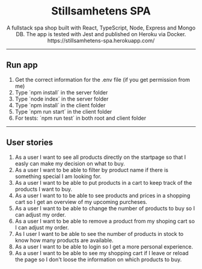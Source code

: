 <h1 align="center">Stillsamhetens SPA</h1>

<p align="center">A fullstack spa shop built with React, TypeScript, Node, Express and Mongo DB. The app is tested with Jest and published on Heroku via Docker. https://stillsamhetens-spa.herokuapp.com/</p>

<hr>

## Run app

1. Get the correct information for the .env file (if you get permission from me)
2. Type ´npm install´ in the server folder
3. Type ´node index´ in the server folder
4. Type ´npm install´ in the client folder
5. Type ´npm run start´ in the client folder
6. For tests: ´npm run test´ in both root and client folder

<hr>

## User stories

1. As a user I want to see all products directly on the startpage so that I easly can make my decision on what to buy.
2. As a user I want to be able to filter by product name if there is something special I am looking for.
3. As a user I want to be able to put products in a cart to keep track of the products I want to buy.
4. As a user I want to to be able to see products and prices in a shopping cart so I get an overview of my upcoming purcheses.
5. As a user I want to be able to change the number of products to buy so I can adjust my order.
6. As a user I want to be able to remove a product from my shoping cart so I can adjust my order.
7. As I user I want to be able to see the number of products in stock to know how many products are available.
8. As a user I want to be able to login so I get a more personal experience.
9. As a user I want to be able to see my shopping cart if I leave or reload the page so I don't loose the information on which products to buy.
